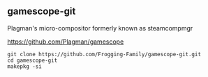 ## gamescope-git

Plagman's micro-compositor formerly known as steamcompmgr

https://github.com/Plagman/gamescope


```
git clone https://github.com/Frogging-Family/gamescope-git.git
cd gamescope-git
makepkg -si
```
